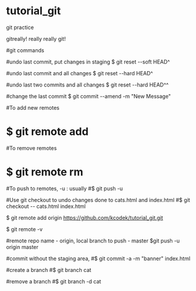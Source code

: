 # tutorial_git
git practice

gitreally!
really really git!

#git commands

#undo last commit, put changes in staging
$ git reset --soft HEAD^  

#undo last commit and all changes
$ git reset --hard HEAD^  

#undo last two commits and all changes
$ git reset --hard HEAD^^  

<!-- fatal: ambiguous argument 'HEAD^^': unknown revision or path not in the working tree.
Use '--' to separate paths from revisions -->



#change the last commit
$ git commit --amend -m "New Message"


#To add new remotes
# $ git remote add <name> <address>

#To remove  remotes
# $ git remote rm <name>

#To push to remotes, -u : usually 
#$ git push -u <name> <branch>

#Use git checkout to undo changes done to cats.html and index.html
#$ git checkout -- cats.html index.html


$ git remote add origin https://github.com/kcodek/tutorial_git.git

$ git remote -v

#remote repo name - origin, local branch to push - master
$git push -u origin master  

#commit without the staging area,
#$ git commit -a -m "banner" index.html


#create a branch
#$ git branch cat

#remove a branch
#$ git branch -d cat


